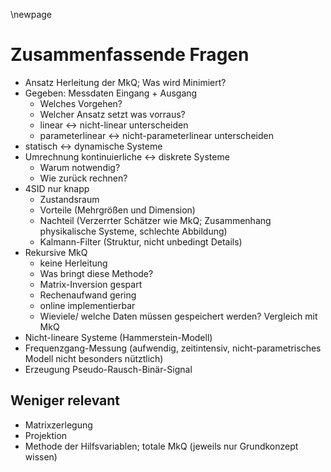 \newpage
# Zusammenfassende Fragen

  * Ansatz Herleitung der MkQ; Was wird Minimiert?
  * Gegeben: Messdaten Eingang + Ausgang
    - Welches Vorgehen?
    - Welcher Ansatz setzt was vorraus?
    - linear $\leftrightarrow$ nicht-linear unterscheiden
    - parameterlinear $\leftrightarrow$ nicht-parameterlinear unterscheiden
  * statisch $\leftrightarrow$ dynamische Systeme
  * Umrechnung kontinuierliche $\leftrightarrow$ diskrete Systeme
    - Warum notwendig?
    - Wie zurück rechnen?
  * 4SID nur knapp
    - Zustandsraum
    - Vorteile (Mehrgrößen und Dimension)
    - Nachteil (Verzerrter Schätzer wie MkQ; Zusammenhang physikalische Systeme, schlechte Abbildung)
    - Kalmann-Filter (Struktur, nicht unbedingt Details)
  * Rekursive MkQ
    - keine Herleitung
    - Was bringt diese Methode?
    - Matrix-Inversion gespart
    - Rechenaufwand gering
    - online implementierbar
    - Wieviele/ welche Daten müssen gespeichert werden? Vergleich mit MkQ
  * Nicht-lineare Systeme (Hammerstein-Modell)
  * Frequenzgang-Messung (aufwendig, zeitintensiv, nicht-parametrisches Modell nicht besonders nütztlich)
  * Erzeugung Pseudo-Rausch-Binär-Signal

## Weniger relevant
  * Matrixzerlegung
  * Projektion
  * Methode der Hilfsvariablen; totale MkQ (jeweils nur Grundkonzept wissen)
